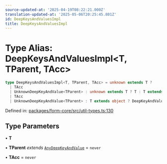 ```yaml
---
source-updated-at: '2025-04-19T08:22:21.000Z'
translation-updated-at: '2025-05-06T20:25:45.801Z'
id: DeepKeysAndValuesImpl
title: DeepKeysAndValuesImpl
---
```


<!-- DO NOT EDIT: this page is autogenerated from the type comments -->

# Type Alias: DeepKeysAndValuesImpl\<T, TParent, TAcc\>

```ts
type DeepKeysAndValuesImpl<T, TParent, TAcc> = unknown extends T ? 
  | TAcc
  | UnknownDeepKeyAndValue<TParent> : unknown extends T ? T : T extends string | number | boolean | bigint | Date ? TAcc : T extends ReadonlyArray<any> ? number extends T["length"] ? DeepKeyAndValueArray<TParent, T, TAcc> : DeepKeyAndValueTuple<TParent, T, TAcc> : keyof T extends never ? 
  | TAcc
  | UnknownDeepKeyAndValue<TParent> : T extends object ? DeepKeyAndValueObject<TParent, T, TAcc> : TAcc;
```

Defined in: [packages/form-core/src/util-types.ts:130](https://github.com/TanStack/form/blob/main/packages/form-core/src/util-types.ts#L130)

## Type Parameters

• **T**

• **TParent** *extends* [`AnyDeepKeyAndValue`](../interfaces/anydeepkeyandvalue.md) = `never`

• **TAcc** = `never`
